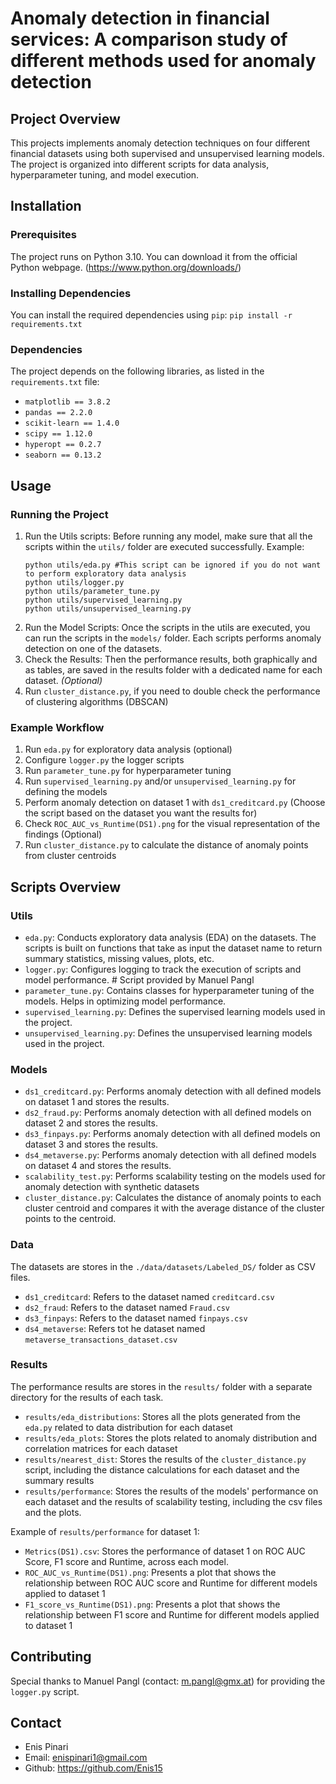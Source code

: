 # Anomaly detection in financial services: A comparison study of different methods used for anomaly detection

## Project Overview
This projects implements anomaly detection techniques on four different financial datasets using both supervised
and unsupervised learning models. The project is organized into different scripts for data analysis, hyperparameter
tuning, and model execution.

## Installation

### Prerequisites
The project runs on Python 3.10. You can download it from the official Python webpage. (https://www.python.org/downloads/)

### Installing Dependencies
You can install the required dependencies using `pip`:
``` pip install -r requirements.txt ```

### Dependencies
The project depends on the following libraries, as listed in the `requirements.txt` file:
- `matplotlib == 3.8.2`
- `pandas == 2.2.0`
- `scikit-learn == 1.4.0`
- `scipy == 1.12.0`
- `hyperopt == 0.2.7`
- `seaborn == 0.13.2`

## Usage

### Running the Project
1. Run the Utils scripts: Before running any model, make sure that all the scripts within the `utils/` folder are executed
successfully.
Example:
    ```
    python utils/eda.py #This script can be ignored if you do not want to perform exploratory data analysis
    python utils/logger.py
    python utils/parameter_tune.py
    python utils/supervised_learning.py
    python utils/unsupervised_learning.py
    ```
2. Run the Model Scripts: Once the scripts in the utils are executed, you can run the scripts in the `models/` folder.
Each scripts performs anomaly detection on one of the datasets.
3. Check the Results: Then the performance results, both graphically and as tables, are saved in the results folder with
a dedicated name for each dataset.
*(Optional)*
4. Run `cluster_distance.py`, if you need to double check the performance of clustering algorithms (DBSCAN)

### Example Workflow
1. Run `eda.py` for exploratory data analysis (optional)
2. Configure `logger.py` the logger scripts
3. Run `parameter_tune.py` for hyperparameter tuning
4. Run `supervised_learning.py` and/or `unsupervised_learning.py` for defining the models
5. Perform anomaly detection on dataset 1 with `ds1_creditcard.py` (Choose the script based on the dataset you want the results for)
6. Check `ROC_AUC_vs_Runtime(DS1).png` for the visual representation of the findings
(Optional)
7. Run `cluster_distance.py` to calculate the distance of anomaly points from cluster centroids

## Scripts Overview

### Utils
- `eda.py`: Conducts exploratory data analysis (EDA) on the datasets. The scripts is built on functions that take as input
the dataset name to return summary statistics, missing values, plots, etc.
- `logger.py`: Configures logging to track the execution of scripts and model performance. # Script provided by Manuel Pangl
- `parameter_tune.py`: Contains classes for hyperparameter tuning of the models. Helps in optimizing model performance.
- `supervised_learning.py`: Defines the supervised learning models used in the project.
- `unsupervised_learning.py`: Defines the unsupervised learning models used in the project.

### Models
- `ds1_creditcard.py`: Performs anomaly detection with all defined models on dataset 1 and stores the results.
- `ds2_fraud.py`: Performs anomaly detection with all defined models on dataset 2 and stores the results.
- `ds3_finpays.py`: Performs anomaly detection with all defined models on dataset 3 and stores the results.
- `ds4_metaverse.py`: Performs anomaly detection with all defined models on dataset 4 and stores the results.
- `scalability_test.py`: Performs scalability testing on the models used for anomaly detection with synthetic datasets
- `cluster_distance.py`: Calculates the distance of anomaly points to each cluster centroid and compares it with the
average distance of the cluster points to the centroid.

### Data
The datasets are stores in the `./data/datasets/Labeled_DS/` folder as CSV files.
- `ds1_creditcard`: Refers to the dataset named `creditcard.csv`
- `ds2_fraud`: Refers to the dataset named `Fraud.csv`
- `ds3_finpays`: Refers to the dataset named `finpays.csv`
- `ds4_metaverse`: Refers tot he dataset named `metaverse_transactions_dataset.csv`

### Results
The performance results are stores in the `results/` folder with a separate directory for the results of each task.

- `results/eda_distributions`: Stores all the plots generated from the `eda.py` related to data distribution for each dataset
- `results/eda_plots`: Stores the plots related to anomaly distribution and correlation matrices for each dataset
- `results/nearest_dist`: Stores the results of the `cluster_distance.py` script, including the distance calculations for each dataset and the summary results
- `results/performance`: Stores the results of the models' performance on each dataset and the results of scalability testing, including the csv files and the plots.

Example of `results/performance` for dataset 1:
- `Metrics(DS1).csv`: Stores the performance of dataset 1 on ROC AUC Score, F1 score and Runtime, across each model.
- `ROC_AUC_vs_Runtime(DS1).png`: Presents a plot that shows the relationship between ROC AUC score and Runtime for different
models applied to dataset 1
- `F1_score_vs_Runtime(DS1).png`: Presents a plot that shows the relationship between F1 score and Runtime for different
models applied to dataset 1

## Contributing
Special thanks to Manuel Pangl (contact: m.pangl@gmx.at) for providing the `logger.py` script.

## Contact
- Enis Pinari
- Email: enispinari1@gmail.com
- Github: https://github.com/Enis15